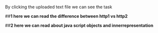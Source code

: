 
By clicking the  uploaded text file we can see the task

##**1 here we can read the difference between http1 vs http2**



##**2 here we can read about java script objects and innerrepresentation**
